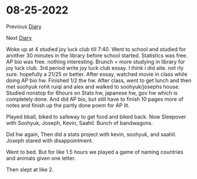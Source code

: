 # 08-25-2022

Previous [Diary](https://aryanmangla23.github.io/08-24-2022/)

Next [Diary](https://aryanmangla23.github.io/08-26-2022/)

Woke up at 4 studied joy luck club till 7:40. Went to school and studied for another 30 minutes in the library before school started. Statistics was free. AP bio was free. nothing interesting. Brunch = more studying in library for joy luck club. 3rd period write joy luck club essay. I think i did aite. not rly sure. hopefully a 21/25 or better. After essay, watched movie in class while doing AP bio hw. Finished 1/2 the hw. After class, went to get lunch and then met soohyuk rohit ruiqi and alex and walked to soohyuk/josephs house. Studied nonstop for 6hours on Stats hw, japanese hw, gov hw which is completely done. And did AP bio, but still have to finish 10 pages more of notes and finish up the partly done poem for AP lit. 

Played bball, biked to safeway to get food and biked back. Now Sleepover with Soohyuk, Joseph, Kevin, Saahil. Bunch of bandwagons.

Did hw again, Then did a stats project with kevin, soohyuk, and saahil. Joseph stared with disappointment.

Went to bed. But for like 1.5 hours we played a game of naming countries and animals given one letter. 

Then slept at like 2.
